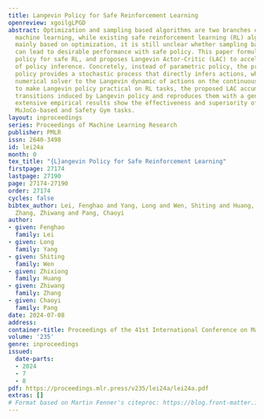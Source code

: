 ```yaml
---
title: Langevin Policy for Safe Reinforcement Learning
openreview: xgoilgLPGD
abstract: Optimization and sampling based algorithms are two branches of methods in
  machine learning, while existing safe reinforcement learning (RL) algorithms are
  mainly based on optimization, it is still unclear whether sampling based methods
  can lead to desirable performance with safe policy. This paper formulates the Langevin
  policy for safe RL, and proposes Langevin Actor-Critic (LAC) to accelerate the process
  of policy inference. Concretely, instead of parametric policy, the proposed Langevin
  policy provides a stochastic process that directly infers actions, which is the
  numerical solver to the Langevin dynamic of actions on the continuous time. Furthermore,
  to make Langevin policy practical on RL tasks, the proposed LAC accumulates the
  transitions induced by Langevin policy and reproduces them with a generator. Finally,
  extensive empirical results show the effectiveness and superiority of LAC on the
  MuJoCo-based and Safety Gym tasks.
layout: inproceedings
series: Proceedings of Machine Learning Research
publisher: PMLR
issn: 2640-3498
id: lei24a
month: 0
tex_title: "{L}angevin Policy for Safe Reinforcement Learning"
firstpage: 27174
lastpage: 27190
page: 27174-27190
order: 27174
cycles: false
bibtex_author: Lei, Fenghao and Yang, Long and Wen, Shiting and Huang, Zhixiong and
  Zhang, Zhiwang and Pang, Chaoyi
author:
- given: Fenghao
  family: Lei
- given: Long
  family: Yang
- given: Shiting
  family: Wen
- given: Zhixiong
  family: Huang
- given: Zhiwang
  family: Zhang
- given: Chaoyi
  family: Pang
date: 2024-07-08
address:
container-title: Proceedings of the 41st International Conference on Machine Learning
volume: '235'
genre: inproceedings
issued:
  date-parts:
  - 2024
  - 7
  - 8
pdf: https://proceedings.mlr.press/v235/lei24a/lei24a.pdf
extras: []
# Format based on Martin Fenner's citeproc: https://blog.front-matter.io/posts/citeproc-yaml-for-bibliographies/
---
```


